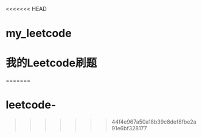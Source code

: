<<<<<<< HEAD
# my_leetcode
# 我的Leetcode刷题
=======
# leetcode-
>>>>>>> 44f4e967a50a18b39c8def8fbe2a91e6bf328177
